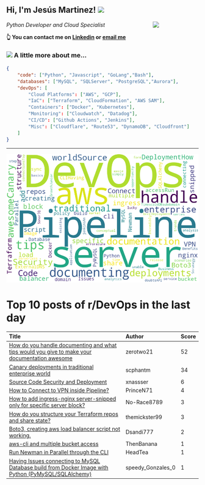 <!--
**jmartinezl/jmartinezl** is a ✨ _special_ ✨ repository because its `README.md` (this file) appears on your GitHub profile.

Here are some ideas to get you started:

- 🔭 I’m currently working on ...
- 🌱 I’m currently learning ...
- 👯 I’m looking to collaborate on ...
- 🤔 I’m looking for help with ...
- 💬 Ask me about ...
- 📫 How to reach me: ...
- 😄 Pronouns: ...
- ⚡ Fun fact: ...
-->

<h2>Hi, I'm Jesús Martinez! <img src="https://media.giphy.com/media/WUlplcMpOCEmTGBtBW/giphy.gif" width="30"> </h2>
<img align='right' src="https://media.giphy.com/media/NytMLKyiaIh6VH9SPm/giphy.gif" width="120">
<p><em>Python Developer and Cloud Specialist
</em></p>

**👆 You can contact me on [Linkedin](https://www.linkedin.com/in/jes%C3%BAs-martinez-2b7b10104/) or [email me](mailto:jesus.mtz.lorenzo@gmail.com)**

### <img src="https://media.giphy.com/media/VgCDAzcKvsR6OM0uWg/giphy.gif" width="50"> A little more about me...  

```json
{
    "code": ["Python", "Javascript", "GoLang","Bash"],
    "databases": ["MySQL", "SQLServer", "PostgreSQL","Aurora"],
    "devOps": [
        "Cloud Platforms": ["AWS", "GCP"],
        "IaC": ["Terraform", "CloudFormation", "AWS SAM"],
        "Containers": ["Docker", "Kubernetes"],
        "Monitoring": ["Cloudwatch", "Datadog"],
        "CI/CD": ["Github Actions", "Jenkins"],
        "Misc": ["Cloudflare", "Route53", "DynamoDB", "Cloudfront"]
    ]
}
```
---

![Wordcloud](./cloud.png)

# Top 10 posts of r/DevOps in the last day

| Title | Author | Score |
|:---|:---|:---|
| [How do you handle documenting and what tips would you give to make your documentation awesome](https://www.reddit.com/r/devops/comments/u2eq4g/how_do_you_handle_documenting_and_what_tips_would/) | zerotwo21 | 52 |
| [Canary deployments in traditional enterprise world](https://www.reddit.com/r/devops/comments/u27mpw/canary_deployments_in_traditional_enterprise_world/) | scphantm | 34 |
| [Source Code Security and Deployment](https://www.reddit.com/r/devops/comments/u2crlj/source_code_security_and_deployment/) | xnassser | 6 |
| [How to Connect to VPN inside Pipeline?](https://www.reddit.com/r/devops/comments/u2enye/how_to_connect_to_vpn_inside_pipeline/) | PrinceN71 | 4 |
| [How to add ingress-nginx server-snipped only for specific server block?](https://www.reddit.com/r/devops/comments/u23x90/how_to_add_ingressnginx_serversnipped_only_for/) | No-Race8789 | 3 |
| [How do you structure your Terraform repos and share state?](https://www.reddit.com/r/devops/comments/u28k9a/how_do_you_structure_your_terraform_repos_and/) | themickster99 | 3 |
| [Boto3, creating aws load balancer script not working.](https://www.reddit.com/r/devops/comments/u28va3/boto3_creating_aws_load_balancer_script_not/) | Dsandi777 | 2 |
| [aws-cli and multiple bucket access](https://www.reddit.com/r/devops/comments/u2lqrm/awscli_and_multiple_bucket_access/) | ThenBanana | 1 |
| [Run Newman in Parallel through the CLI](https://www.reddit.com/r/devops/comments/u1y3dm/run_newman_in_parallel_through_the_cli/) | HeadTea | 1 |
| [Having Issues connecting to MySQL Database build from Docker Image with Python (PyMySQL/SQLAlchemy)](https://www.reddit.com/r/devops/comments/u2f30q/having_issues_connecting_to_mysql_database_build/) | speedy_Gonzales_0 | 1 |
